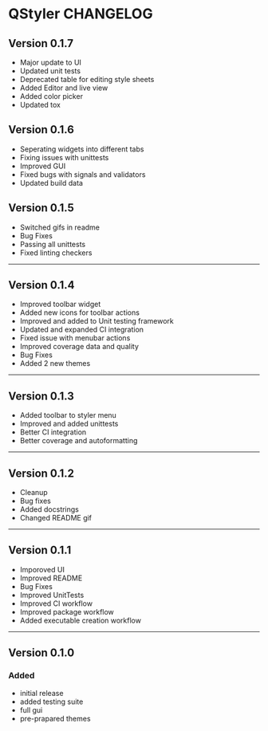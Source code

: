 # QStyler CHANGELOG

## Version 0.1.7

-   Major update to UI
-   Updated unit tests
-   Deprecated table for editing style sheets
-   Added Editor and live view
-   Added color picker
-   Updated tox

## Version 0.1.6

-   Seperating widgets into different tabs
-   Fixing issues with unittests
-   Improved GUI
-   Fixed bugs with signals and validators
-   Updated build data

## Version 0.1.5

-   Switched gifs in readme
-   Bug Fixes
-   Passing all unittests
-   Fixed linting checkers

* * *

## Version 0.1.4

-   Improved toolbar widget
-   Added new icons for toolbar actions
-   Improved and added to Unit testing framework
-   Updated and expanded CI integration
-   Fixed issue with menubar actions
-   Improved coverage data and quality
-   Bug Fixes
-   Added 2 new themes

* * *

## Version 0.1.3

-   Added toolbar to styler menu
-   Improved and added unittests
-   Better CI integration
-   Better coverage and autoformatting

* * *

## Version 0.1.2

-   Cleanup
-   Bug fixes
-   Added docstrings
-   Changed README gif

* * *

## Version 0.1.1

-   Imporoved UI
-   Improved README
-   Bug Fixes
-   Improved UnitTests
-   Improved CI workflow
-   Improved package workflow
-   Added executable creation workflow

* * *

## Version 0.1.0

### Added

-   initial release
-   added testing suite
-   full gui
-   pre-prapared themes
